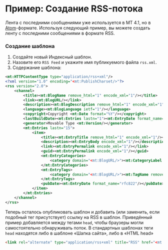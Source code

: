 # Пример: Создание RSS-потока

Лента с последними сообщениями уже используется в MT 4.1, но в [Atom](http://ru.wikipedia.org/wiki/Atom)-формате. Используя следующий пример, вы можете создать ленту с последними сообщениями в формате RSS.

### Создание шаблона

1. Создайте новый Индексный шаблон.
2. Назовите его `RSS Feed` и укажите имя публикуемого файла `rss.xml`.
3. Содержание шаблона:

```xml
<mt:HTTPContentType type="application/rss+xml"/>
<?xml version="1.0" encoding="<mt:PublishCharset/>"?>
<rss version="2.0">
    <channel>
        <title><mt:BlogName remove_html="1" encode_xml="1"/></title>
        <link><mt:BlogURL/></link>
        <description><mt:BlogDescription remove_html="1" encode_xml="1"/></description>
        <language><mt:BlogLanguage ietf="1"/></language>
        <copyright>Copyright <mt:Date format="%Y"/></copyright>
        <lastBuildDate><mt:Entries lastn="1"><mt:EntryDate format_name="rfc822"/></mt:Entries></lastBuildDate>
        <generator>Movable Type <mt:Version/></generator>
        <mt:Entries lastn="15">
            <item>
                <title><mt:EntryTitle remove_html="1" encode_xml="1"/></title>
                <description><mt:EntryBody encode_xml="1"/></description>
                <link><mt:EntryPermalink encode_xml="1"/></link>
                <guid><mt:EntryPermalink encode_xml="1"/></guid>
                <mt:EntryCategories>
                    <category domain="<mt:BlogURL/>"><mt:CategoryLabel remove_html="1" encode_xml="1"/></category>
                </mt:EntryCategories>
                <mt:EntryTags>
                    <category domain="<mt:BlogURL/>"><mt:TagName remove_html="1" encode_xml="1"/></category>
                </mt:EntryTags>
                <pubDate><mt:EntryDate format_name="rfc822"/></pubDate>
            </item>
        </mt:Entries>
    </channel>
</rss>
```
Теперь осталось опубликовать шаблон и добавить (или заменить, если подобный тег присутствует) ссылку на RSS в шаблон. Приведённый пример добавляется между тегами `head`, чтобы браузеры могли самостоятельно обнаруживать поток. В стандартных шаблонах теги `head` находятся либо в шаблоне «Шапка сайта», либо в «HTML head»

```html
<link rel="alternate" type="application/rss+xml" title="RSS" href="<mt:Link template="RSS Feed"/>" />
```

